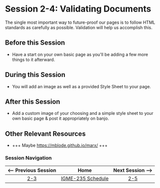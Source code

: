 # Session 2-4: Validating Documents

The single most important way to future-proof our pages is to follow HTML standards as carefully as possible.  Validation will help us accomplish this.

## Before this Session
- Have a start on your own basic page as you'll be adding a few more things to it afterward.

## During this Session
- You will add an image as well as a provided Style Sheet to your page.

## After this Session
- Add a custom image of your choosing and a simple style sheet to your own basic page & post it appropriately on banjo.

## Other Relevant Resources
- +++ Maybe https://mblode.github.io/marx/ +++

### Session Navigation

| <-- Previous Session |               Home                  | Next Session --> |
|:--------------------:|:-----------------------------------:|:----------------:|
|  [2-3](2-3.md)       | [IGME-235 Schedule](../schedule.md) |   [2-5](2-5.md)  |
